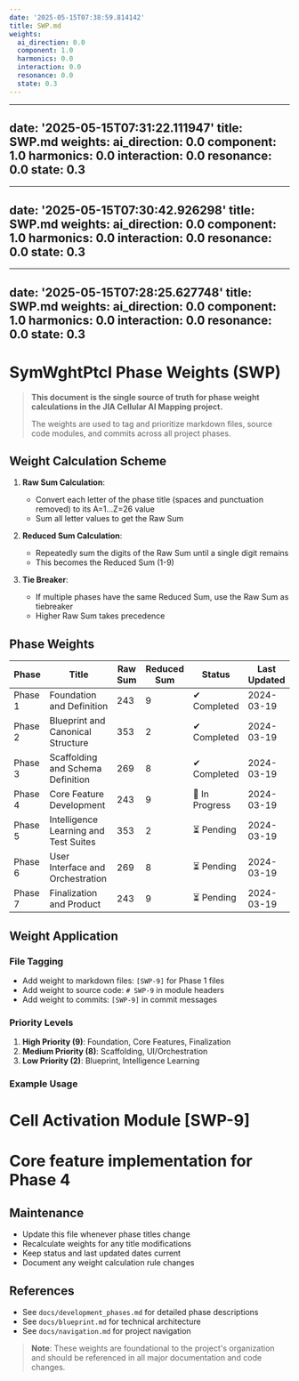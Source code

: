 ```yaml
---
date: '2025-05-15T07:38:59.814142'
title: SWP.md
weights:
  ai_direction: 0.0
  component: 1.0
  harmonics: 0.0
  interaction: 0.0
  resonance: 0.0
  state: 0.3
---
```

---
date: '2025-05-15T07:31:22.111947'
title: SWP.md
weights:
  ai_direction: 0.0
  component: 1.0
  harmonics: 0.0
  interaction: 0.0
  resonance: 0.0
  state: 0.3
---
---
date: '2025-05-15T07:30:42.926298'
title: SWP.md
weights:
  ai_direction: 0.0
  component: 1.0
  harmonics: 0.0
  interaction: 0.0
  resonance: 0.0
  state: 0.3
---
---
date: '2025-05-15T07:28:25.627748'
title: SWP.md
weights:
  ai_direction: 0.0
  component: 1.0
  harmonics: 0.0
  interaction: 0.0
  resonance: 0.0
  state: 0.3
---
# SymWghtPtcl Phase Weights (SWP)

> **This document is the single source of truth for phase weight calculations in the JIA Cellular AI Mapping project.**
>
> The weights are used to tag and prioritize markdown files, source code modules, and commits across all project phases.

## Weight Calculation Scheme

1. **Raw Sum Calculation**:
   - Convert each letter of the phase title (spaces and punctuation removed) to its A=1…Z=26 value
   - Sum all letter values to get the Raw Sum

2. **Reduced Sum Calculation**:
   - Repeatedly sum the digits of the Raw Sum until a single digit remains
   - This becomes the Reduced Sum (1-9)

3. **Tie Breaker**:
   - If multiple phases have the same Reduced Sum, use the Raw Sum as tiebreaker
   - Higher Raw Sum takes precedence

## Phase Weights

| Phase | Title | Raw Sum | Reduced Sum | Status | Last Updated |
|-------|-------|---------|-------------|---------|--------------|
| Phase 1 | Foundation and Definition | 243 | 9 | ✔ Completed | 2024-03-19 |
| Phase 2 | Blueprint and Canonical Structure | 353 | 2 | ✔ Completed | 2024-03-19 |
| Phase 3 | Scaffolding and Schema Definition | 269 | 8 | ✔ Completed | 2024-03-19 |
| Phase 4 | Core Feature Development | 243 | 9 | 🔄 In Progress | 2024-03-19 |
| Phase 5 | Intelligence Learning and Test Suites | 353 | 2 | ⏳ Pending | 2024-03-19 |
| Phase 6 | User Interface and Orchestration | 269 | 8 | ⏳ Pending | 2024-03-19 |
| Phase 7 | Finalization and Product | 243 | 9 | ⏳ Pending | 2024-03-19 |

## Weight Application

### File Tagging
- Add weight to markdown files: `[SWP-9]` for Phase 1 files
- Add weight to source code: `# SWP-9` in module headers
- Add weight to commits: `[SWP-9]` in commit messages

### Priority Levels
1. **High Priority (9)**: Foundation, Core Features, Finalization
2. **Medium Priority (8)**: Scaffolding, UI/Orchestration
3. **Low Priority (2)**: Blueprint, Intelligence Learning

### Example Usage

# Cell Activation Module [SWP-9]
# Core feature implementation for Phase 4


## Maintenance

- Update this file whenever phase titles change
- Recalculate weights for any title modifications
- Keep status and last updated dates current
- Document any weight calculation rule changes

## References

- See `docs/development_phases.md` for detailed phase descriptions
- See `docs/blueprint.md` for technical architecture
- See `docs/navigation.md` for project navigation



> **Note**: These weights are foundational to the project's organization and should be referenced in all major documentation and code changes.